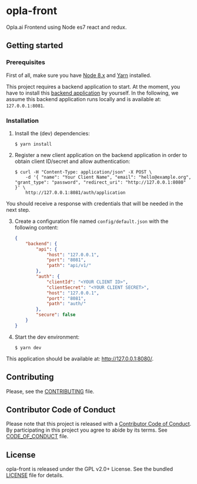 # opla-front

Opla.ai Frontend using Node es7 react and redux.


## Getting started

### Prerequisites

First of all, make sure you have [Node 8.x](https://nodejs.org/en/download/) and
[Yarn](https://yarnpkg.com/en/docs/install) installed.

This project requires a backend application to start. At the moment, you have to
install this [backend application](https://github.com/Opla/backend) by yourself.
In the following, we assume this backend application runs locally and is
available at: `127.0.0.1:8081`.

### Installation

1. Install the (dev) dependencies:

    ```
    $ yarn install
    ```

2. Register a new client application on the backend application in order to
   obtain client ID/secret and allow authentication:

    ```
    $ curl -H "Content-Type: application/json" -X POST \
        -d '{ "name": "Your Client Name", "email": "hello@example.org", "grant_type": "password", "redirect_uri": "http://127.0.0.1:8080" }' \
        http://127.0.0.1:8081/auth/application
    ```

You should receive a response with credentials that will be needed in the next
step.

3. Create a configuration file named `config/default.json` with the following
   content:

    ``` json
   {
        "backend": {
            "api": {
                "host": "127.0.0.1",
                "port": "8081",
                "path": "api/v1/"
            },
            "auth": {
                "clientId": "<YOUR CLIENT ID>",
                "clientSecret": "<YOUR CLIENT SECRET>",
                "host": "127.0.0.1",
                "port": "8081",
                "path": "auth/"
            },
            "secure": false
        }
    }
    ```

4. Start the dev environment:

    ```
    $ yarn dev
    ```

This application should be available at: http://127.0.0.1:8080/.


## Contributing

Please, see the [CONTRIBUTING](CONTRIBUTING.md) file.


## Contributor Code of Conduct

Please note that this project is released with a [Contributor Code of
Conduct](http://contributor-covenant.org/). By participating in this project you
agree to abide by its terms. See [CODE_OF_CONDUCT](CODE_OF_CONDUCT.md) file.


## License

opla-front is released under the GPL v2.0+ License. See the bundled
[LICENSE](LICENSE) file for details.
